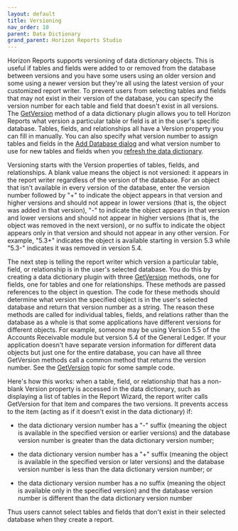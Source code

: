 ```yaml
---
layout: default
title: Versioning
nav_order: 10
parent: Data Dictionary
grand_parent: Horizon Reports Studio
---
```


Horizon Reports supports versioning of data dictionary objects. This is useful if tables and fields were added to or removed from the database between versions and you have some users using an older version and some using a newer version but they're all using the latest version of your customized report writer. To prevent users from selecting tables and fields that may not exist in their version of the database, you can specify the version number for each table and field that doesn't exist in all versions. The [GetVersion](vfps://Topic/_2E10WACPQ) method of a data dictionary plugin allows you to tell Horizon Reports what version a particular table or field is at in the user's specific database. Tables, fields, and relationships all have a Version property you can fill in manually. You can also specify what version number to assign tables and fields in the [Add Database dialog](vfps://Topic/_0OV0UB5HW) and what version number to use for new tables and fields when you [refresh the data dictionary](vfps://Topic/_0W40YBOER).

Versioning starts with the Version properties of tables, fields, and relationships. A blank value means the object is not versioned: it appears in the report writer regardless of the version of the database. For an object that isn't available in every version of the database, enter the version number followed by "+" to indicate the object appears in that version and higher versions and should not appear in lower versions (that is, the object was added in that version), "-" to indicate the object appears in that version and lower versions and should not appear in higher versions (that is, the object was removed in the next version), or no suffix to indicate the object appears only in that version and should not appear in any other version. For example, "5.3+" indicates the object is available starting in version 5.3 while "5.3-" indicates it was removed in version 5.4.

The next step is telling the report writer which version a particular table, field, or relationship is in the user's selected database. You do this by creating a data dictionary plugin with three [GetVersion](vfps://Topic/_2E10WACPQ) methods, one for fields, one for tables and one for relationships. These methods are passed references to the object in question. The code for these methods should determine what version the specified object is in the user's selected database and return that version number as a string. The reason these methods are called for individual tables, fields, and relations rather than the database as a whole is that some applications have different versions for different objects. For example, someone may be using Version 5.5 of the Accounts Receivable module but version 5.4 of the General Ledger. If your application doesn't have separate version information for different data objects but just one for the entire database, you can have all three GetVersion methods call a common method that returns the version number. See the [GetVersion](vfps://Topic/_2E10WACPQ) topic for some sample code.

Here's how this works: when a table, field, or relationship that has a non-blank Version property is accessed in the data dictionary, such as displaying a list of tables in the Report Wizard, the report writer calls GetVersion for that item and compares the two versions. It prevents access to the item (acting as if it doesn't exist in the data dictionary) if:

* the data dictionary version number has a "-" suffix (meaning the object is available in the specified version or earlier versions) and the database version number is greater than the data dictionary version number;

* the data dictionary version number has a "+" suffix (meaning the object is available in the specified version or later versions) and the database version number is less than the data dictionary version number; or

* the data dictionary version number has a no suffix (meaning the object is available only in the specified version) and the database version number is different than the data dictionary version number

Thus users cannot select tables and fields that don't exist in their selected database when they create a report.